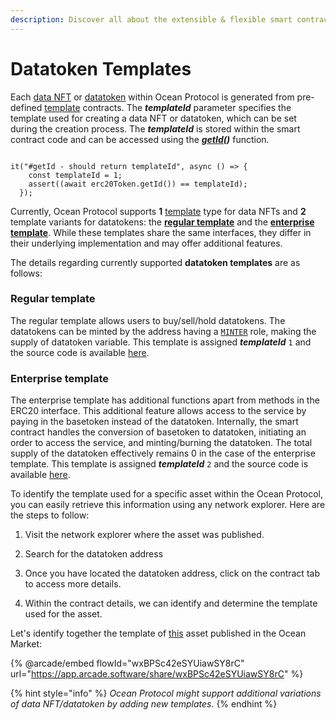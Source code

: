 ```yaml
---
description: Discover all about the extensible & flexible smart contract templates.
---
```


# Datatoken Templates

Each [data NFT](data-nfts.md) or [datatoken](datatokens.md) within Ocean Protocol is generated from pre-defined [template](https://github.com/oceanprotocol/contracts/tree/main/contracts/templates) contracts. The _**templateId**_ parameter specifies the template used for creating a data NFT or datatoken, which can be set during the creation process. The _**templateId**_ is stored within the smart contract code and can be accessed using the [_**getId**_](https://github.com/oceanprotocol/contracts/blob/9e29194d910f28a4f0ef17ce6dc8a70741f63309/contracts/interfaces/IERC20Template.sol#L134)_**()**_ function.

```solidity

it("#getId - should return templateId", async () => {
    const templateId = 1;
    assert((await erc20Token.getId()) == templateId);
  });

```

Currently, Ocean Protocol supports **1** [template](https://github.com/oceanprotocol/contracts/blob/main/contracts/templates/ERC721Template.sol) type for data NFTs and **2** template variants for datatokens: the [**regular template**](https://github.com/oceanprotocol/contracts/blob/main/contracts/templates/ERC20Template.sol) and the [**enterprise template**](https://github.com/oceanprotocol/contracts/blob/main/contracts/templates/ERC20TemplateEnterprise.sol). While these templates share the same interfaces, they differ in their underlying implementation and may offer additional features.

The details regarding currently supported **datatoken templates** are as follows:

### **Regular template**

The regular template allows users to buy/sell/hold datatokens. The datatokens can be minted by the address having a [`MINTER`](roles.md#minter) role, making the supply of datatoken variable. This template is assigned _**templateId**_ `1` and the source code is available [here](https://github.com/oceanprotocol/contracts/blob/v4main/contracts/templates/ERC20Template.sol).



### **Enterprise template**

The enterprise template has additional functions apart from methods in the ERC20 interface. This additional feature allows access to the service by paying in the basetoken instead of the datatoken. Internally, the smart contract handles the conversion of basetoken to datatoken, initiating an order to access the service, and minting/burning the datatoken. The total supply of the datatoken effectively remains 0 in the case of the enterprise template. This template is assigned _**templateId**_ `2` and the source code is available [here](https://github.com/oceanprotocol/contracts/blob/v4main/contracts/templates/ERC20TemplateEnterprise.sol).



To identify the template used for a specific asset within the Ocean Protocol, you can easily retrieve this information using any network explorer. Here are the steps to follow:

1. Visit the network explorer where the asset was published.
2. Search for the datatoken address
3. Once you have located the datatoken address, click on the contract tab to access more details.
4.  Within the contract details, we can identify and determine the template used for the asset.

    &#x20;

Let's identify together the template of [this](https://market.oceanprotocol.com/asset/did:op:cd086344c275bc7c560e91d472be069a24921e73a2c3798fb2b8caadf8d245d6) asset published in the Ocean Market:&#x20;

{% @arcade/embed flowId="wxBPSc42eSYUiawSY8rC" url="https://app.arcade.software/share/wxBPSc42eSYUiawSY8rC" %}

{% hint style="info" %}
_Ocean Protocol might support additional variations of data NFT/datatoken by adding new templates._
{% endhint %}
